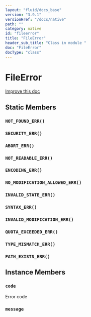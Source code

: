 ```yaml
---
layout: "fluid/docs_base"
version: "3.9.1"
versionHref: "/docs/native"
path: ""
category: native
id: "fileerror"
title: "FileError"
header_sub_title: "Class in module "
doc: "FileError"
docType: "class"
---
```


<h1 class="api-title">FileError</h1>

<a class="improve-v2-docs" href="http://github.com/driftyco/ionic-native/edit/master/src/@ionic-native/plugins/file/index.ts#L528">
  Improve this doc
</a>







<h2>Static Members</h2>
<h3><a class="anchor" name="NOT_FOUND_ERR" href="#NOT_FOUND_ERR"></a><code>NOT_FOUND_ERR()</code></h3>





<h3><a class="anchor" name="SECURITY_ERR" href="#SECURITY_ERR"></a><code>SECURITY_ERR()</code></h3>





<h3><a class="anchor" name="ABORT_ERR" href="#ABORT_ERR"></a><code>ABORT_ERR()</code></h3>





<h3><a class="anchor" name="NOT_READABLE_ERR" href="#NOT_READABLE_ERR"></a><code>NOT_READABLE_ERR()</code></h3>





<h3><a class="anchor" name="ENCODING_ERR" href="#ENCODING_ERR"></a><code>ENCODING_ERR()</code></h3>





<h3><a class="anchor" name="NO_MODIFICATION_ALLOWED_ERR" href="#NO_MODIFICATION_ALLOWED_ERR"></a><code>NO_MODIFICATION_ALLOWED_ERR()</code></h3>





<h3><a class="anchor" name="INVALID_STATE_ERR" href="#INVALID_STATE_ERR"></a><code>INVALID_STATE_ERR()</code></h3>





<h3><a class="anchor" name="SYNTAX_ERR" href="#SYNTAX_ERR"></a><code>SYNTAX_ERR()</code></h3>





<h3><a class="anchor" name="INVALID_MODIFICATION_ERR" href="#INVALID_MODIFICATION_ERR"></a><code>INVALID_MODIFICATION_ERR()</code></h3>





<h3><a class="anchor" name="QUOTA_EXCEEDED_ERR" href="#QUOTA_EXCEEDED_ERR"></a><code>QUOTA_EXCEEDED_ERR()</code></h3>





<h3><a class="anchor" name="TYPE_MISMATCH_ERR" href="#TYPE_MISMATCH_ERR"></a><code>TYPE_MISMATCH_ERR()</code></h3>





<h3><a class="anchor" name="PATH_EXISTS_ERR" href="#PATH_EXISTS_ERR"></a><code>PATH_EXISTS_ERR()</code></h3>









<h2>Instance Members</h2>
<h3><a class="anchor" name="code" href="#code"></a><code>code</code></h3>

Error code



<h3><a class="anchor" name="message" href="#message"></a><code>message</code></h3>










